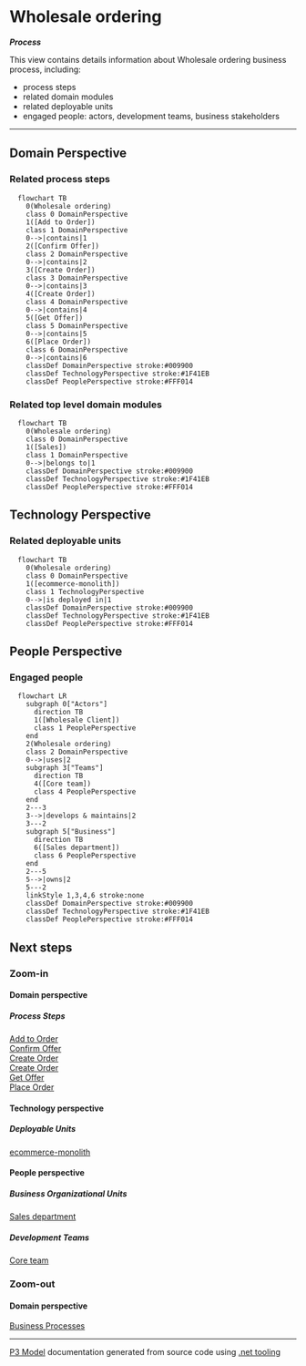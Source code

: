 ﻿
# Wholesale ordering

***Process***  

This view contains details information about Wholesale ordering business process, including:
- process steps
- related domain modules
- related deployable units
- engaged people: actors, development teams, business stakeholders  

---



## Domain Perspective


### Related process steps

```mermaid
  flowchart TB
    0(Wholesale ordering)
    class 0 DomainPerspective
    1([Add to Order])
    class 1 DomainPerspective
    0-->|contains|1
    2([Confirm Offer])
    class 2 DomainPerspective
    0-->|contains|2
    3([Create Order])
    class 3 DomainPerspective
    0-->|contains|3
    4([Create Order])
    class 4 DomainPerspective
    0-->|contains|4
    5([Get Offer])
    class 5 DomainPerspective
    0-->|contains|5
    6([Place Order])
    class 6 DomainPerspective
    0-->|contains|6
    classDef DomainPerspective stroke:#009900
    classDef TechnologyPerspective stroke:#1F41EB
    classDef PeoplePerspective stroke:#FFF014
```

### Related top level domain modules

```mermaid
  flowchart TB
    0(Wholesale ordering)
    class 0 DomainPerspective
    1([Sales])
    class 1 DomainPerspective
    0-->|belongs to|1
    classDef DomainPerspective stroke:#009900
    classDef TechnologyPerspective stroke:#1F41EB
    classDef PeoplePerspective stroke:#FFF014
```

## Technology Perspective


### Related deployable units

```mermaid
  flowchart TB
    0(Wholesale ordering)
    class 0 DomainPerspective
    1([ecommerce-monolith])
    class 1 TechnologyPerspective
    0-->|is deployed in|1
    classDef DomainPerspective stroke:#009900
    classDef TechnologyPerspective stroke:#1F41EB
    classDef PeoplePerspective stroke:#FFF014
```

## People Perspective


### Engaged people

```mermaid
  flowchart LR
    subgraph 0["Actors"]
      direction TB
      1([Wholesale Client])
      class 1 PeoplePerspective
    end
    2(Wholesale ordering)
    class 2 DomainPerspective
    0-->|uses|2
    subgraph 3["Teams"]
      direction TB
      4([Core team])
      class 4 PeoplePerspective
    end
    2---3
    3-->|develops & maintains|2
    3---2
    subgraph 5["Business"]
      direction TB
      6([Sales department])
      class 6 PeoplePerspective
    end
    2---5
    5-->|owns|2
    5---2
    linkStyle 1,3,4,6 stroke:none
    classDef DomainPerspective stroke:#009900
    classDef TechnologyPerspective stroke:#1F41EB
    classDef PeoplePerspective stroke:#FFF014
```

## Next steps


### Zoom-in


#### Domain perspective


##### Process Steps

[Add to Order](../Concepts/Sales/WholesaleOrdering/OrderModification/AddToOrder.md)  
[Confirm Offer](../Concepts/Sales/WholesaleOrdering/OrderPricing/ConfirmOffer.md)  
[Create Order](../Concepts/Sales/WholesaleOrdering/OrderCreation/CreateOrder.md)  
[Create Order](../Concepts/Sales/WholesaleOrdering/ProductPricing/CreateOrder.md)  
[Get Offer](../Concepts/Sales/WholesaleOrdering/OrderPricing/GetOffer.md)  
[Place Order](../Concepts/Sales/WholesaleOrdering/OrderPlacement/PlaceOrder.md)  

#### Technology perspective


##### Deployable Units

[ecommerce-monolith](../../Technology/DeployableUnits/EcommerceMonolith.md)  

#### People perspective


##### Business Organizational Units

[Sales department](../../People/BusinessOrganizationalUnits/SalesDepartment.md)  

##### Development Teams

[Core team](../../People/DevelopmentTeams/CoreTeam.md)  

### Zoom-out


#### Domain perspective

[Business Processes](BusinessProcesses.md)  

---

[P3 Model](https://github.com/P3-model/P3-model) documentation generated from source code using [.net tooling](https://github.com/P3-model/P3-model-dotnet)